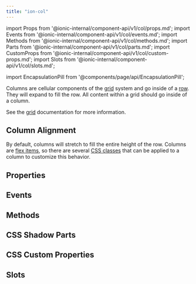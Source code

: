 ```yaml
---
title: "ion-col"
---
```

import Props from '@ionic-internal/component-api/v1/col/props.md';
import Events from '@ionic-internal/component-api/v1/col/events.md';
import Methods from '@ionic-internal/component-api/v1/col/methods.md';
import Parts from '@ionic-internal/component-api/v1/col/parts.md';
import CustomProps from '@ionic-internal/component-api/v1/col/custom-props.md';
import Slots from '@ionic-internal/component-api/v1/col/slots.md';

<head>
  <title>ion-col: Column Component Padding, Size and Other Properties</title>
  <meta name="description" content="ion-col is a column component that goes inside a row. Content within a grid goes inside of a column. Read more on column padding, size, and other properties." />
</head>

import EncapsulationPill from '@components/page/api/EncapsulationPill';

<EncapsulationPill type="shadow" />


Columns are cellular components of the [grid](./grid) system and go inside of a [row](./row). They will expand to fill the row. All content within a grid should go inside of a column.

See the [grid](./grid) documentation for more information.


## Column Alignment

By default, columns will stretch to fill the entire height of the row. Columns are [flex items](https://developer.mozilla.org/en-US/docs/Glossary/Flex_Item), so there are several [CSS classes](/docs/layout/css-utilities#flex-item-properties) that can be applied to a column to customize this behavior.




## Properties
<Props />

## Events
<Events />

## Methods
<Methods />

## CSS Shadow Parts
<Parts />

## CSS Custom Properties
<CustomProps />

## Slots
<Slots />
